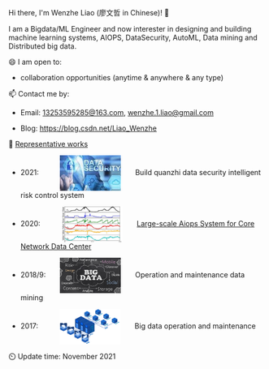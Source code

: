 Hi there, I'm Wenzhe Liao (廖文哲 in Chinese)! 👋

I am a Bigdata/ML Engineer and now interester in designing and building machine learning systems, AIOPS, DataSecurity, AutoML, Data mining and Distributed big data.

😄 I am open to:

* collaboration opportunities (anytime & anywhere & any type)

📫 Contact me by:

* Email: 13253595285@163.com, wenzhe.1.liao@gmail.com

* Blog: https://blog.csdn.net/Liao_Wenzhe

:star2: [Representative works](https://github.com/LiaoWenzhe/BigdataAi/tree/main/projects)
* 2021:&emsp;&emsp;&emsp;<img width="120" height="70" align=center src="https://github.com/LiaoWenzhe/LiaoWenzhe/blob/main/images/dataSecurity.jfif"/>&emsp;&emsp;Build quanzhi data security intelligent risk control system

* 2020:&emsp;&emsp;&emsp;<img width="120" height="70" align=center src="https://github.com/LiaoWenzhe/LiaoWenzhe/blob/main/images/38a009b5c01af6f88e1210a6b4a469d.png"/>&emsp;&emsp;[Large-scale Aiops System for Core Network Data Center](https://github.com/LiaoWenzhe/BigdataAi/blob/main/projects/1.%20AIOPS-%E5%A4%A7%E8%A7%84%E6%A8%A1%E5%BC%82%E5%B8%B8%E6%A3%80%E6%B5%8B%E7%B3%BB%E7%BB%9F-%E7%AE%97%E6%B3%95%E6%9E%B6%E6%9E%84.pdf)

* 2018/9:&emsp;&emsp;<img width="120" height="70" align=center src="https://github.com/LiaoWenzhe/LiaoWenzhe/blob/main/images/BigData-1.jpg"/>&emsp;&emsp;Operation and maintenance data mining

* 2017:&emsp;&emsp;&emsp;<img width="120" height="70" align=center src="https://github.com/LiaoWenzhe/LiaoWenzhe/blob/main/images/14291549-90dfa4b60e721577.gif"/>&emsp;&emsp;Big data operation and maintenance

:timer_clock: Update time: November 2021
